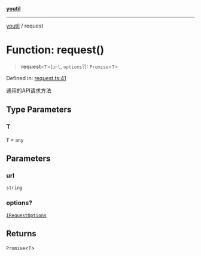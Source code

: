 [**youtil**](../README.md)

***

[youtil](../globals.md) / request

# Function: request()

> **request**\<`T`\>(`url`, `options`?): `Promise`\<`T`\>

Defined in: [request.ts:41](https://github.com/sxei/youtil/blob/d9060d657627a7649d5f5235a6f4783a1d5487be/src/request.ts#L41)

通用的API请求方法

## Type Parameters

### T

`T` = `any`

## Parameters

### url

`string`

### options?

[`IRequestOptions`](../interfaces/IRequestOptions.md)

## Returns

`Promise`\<`T`\>
